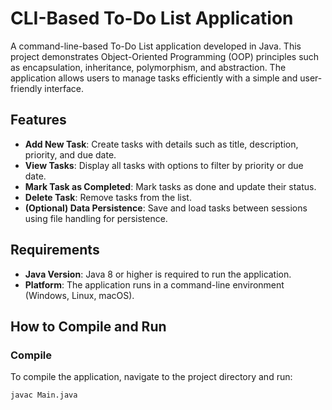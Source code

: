 # CLI-Based To-Do List Application

A command-line-based To-Do List application developed in Java. This project demonstrates Object-Oriented Programming (OOP) principles such as encapsulation, inheritance, polymorphism, and abstraction. The application allows users to manage tasks efficiently with a simple and user-friendly interface.

## Features

- **Add New Task**: Create tasks with details such as title, description, priority, and due date.
- **View Tasks**: Display all tasks with options to filter by priority or due date.
- **Mark Task as Completed**: Mark tasks as done and update their status.
- **Delete Task**: Remove tasks from the list.
- **(Optional) Data Persistence**: Save and load tasks between sessions using file handling for persistence.

## Requirements

- **Java Version**: Java 8 or higher is required to run the application.
- **Platform**: The application runs in a command-line environment (Windows, Linux, macOS).

## How to Compile and Run

### Compile

To compile the application, navigate to the project directory and run:

```bash
javac Main.java
